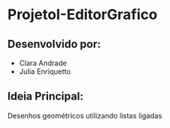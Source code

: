 # ProjetoI-EditorGrafico

## Desenvolvido por:
- Clara Andrade
- Julia Enriquetto

## Ideia Principal: 
 Desenhos geométricos utilizando listas ligadas 
